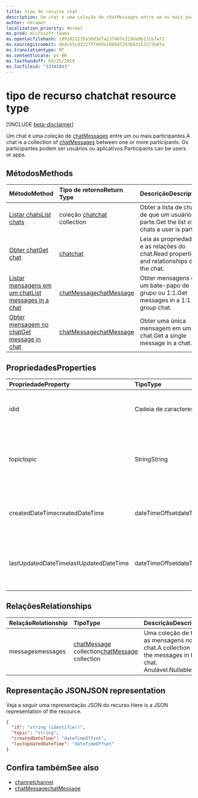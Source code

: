 ```yaml
---
title: tipo de recurso chat
description: Um chat é uma coleção de chatMessages entre um ou mais participantes.
author: nkramer
localization_priority: Normal
ms.prod: microsoft-teams
ms.openlocfilehash: 1091021235a50d3dfa237467e319da9b131b7a72
ms.sourcegitcommit: 4bdcb5cd3227ff009e10868f2936b3153372b87a
ms.translationtype: MT
ms.contentlocale: pt-BR
ms.lasthandoff: 04/25/2019
ms.locfileid: "33301843"
---
```

# <a name="chat-resource-type"></a><span data-ttu-id="0b875-103">tipo de recurso chat</span><span class="sxs-lookup"><span data-stu-id="0b875-103">chat resource type</span></span>

[!INCLUDE [beta-disclaimer](../../includes/beta-disclaimer.md)]

<span data-ttu-id="0b875-104">Um chat é uma coleção de [chatMessages](chatmessage.md) entre um ou mais participantes.</span><span class="sxs-lookup"><span data-stu-id="0b875-104">A chat is a collection of [chatMessages](chatmessage.md) between one or more participants.</span></span> <span data-ttu-id="0b875-105">Os participantes podem ser usuários ou aplicativos.</span><span class="sxs-lookup"><span data-stu-id="0b875-105">Participants can be users or apps.</span></span>

## <a name="methods"></a><span data-ttu-id="0b875-106">Métodos</span><span class="sxs-lookup"><span data-stu-id="0b875-106">Methods</span></span>

|  <span data-ttu-id="0b875-107">Método</span><span class="sxs-lookup"><span data-stu-id="0b875-107">Method</span></span>       |  <span data-ttu-id="0b875-108">Tipo de retorno</span><span class="sxs-lookup"><span data-stu-id="0b875-108">Return Type</span></span>  | <span data-ttu-id="0b875-109">Descrição</span><span class="sxs-lookup"><span data-stu-id="0b875-109">Description</span></span>| 
|:---------------|:--------|:----------|
|[<span data-ttu-id="0b875-110">Listar chats</span><span class="sxs-lookup"><span data-stu-id="0b875-110">List chats</span></span>](../api/chat-list.md) | <span data-ttu-id="0b875-111">coleção [chat](channel.md)</span><span class="sxs-lookup"><span data-stu-id="0b875-111">[chat](channel.md) collection</span></span> | <span data-ttu-id="0b875-112">Obter a lista de chats de que um usuário faz parte.</span><span class="sxs-lookup"><span data-stu-id="0b875-112">Get the list of chats a user is part of.</span></span>|
|[<span data-ttu-id="0b875-113">Obter chat</span><span class="sxs-lookup"><span data-stu-id="0b875-113">Get chat</span></span>](../api/chat-get.md) | [<span data-ttu-id="0b875-114">chat</span><span class="sxs-lookup"><span data-stu-id="0b875-114">chat</span></span>](channel.md) | <span data-ttu-id="0b875-115">Leia as propriedades e as relações do chat.</span><span class="sxs-lookup"><span data-stu-id="0b875-115">Read properties and relationships of the chat.</span></span>|
|[<span data-ttu-id="0b875-116">Listar mensagens em um chat</span><span class="sxs-lookup"><span data-stu-id="0b875-116">List messages in a chat</span></span>](../api/chat-list-messages.md)  | [<span data-ttu-id="0b875-117">chatMessage</span><span class="sxs-lookup"><span data-stu-id="0b875-117">chatMessage</span></span>](../resources/chatmessage.md) | <span data-ttu-id="0b875-118">Obter mensagens em um bate-papo de grupo ou 1:1.</span><span class="sxs-lookup"><span data-stu-id="0b875-118">Get messages in a 1:1 or group chat.</span></span> |
|[<span data-ttu-id="0b875-119">Obter mensagem no chat</span><span class="sxs-lookup"><span data-stu-id="0b875-119">Get message in chat</span></span>](../api/chat-get-message.md)  | [<span data-ttu-id="0b875-120">chatMessage</span><span class="sxs-lookup"><span data-stu-id="0b875-120">chatMessage</span></span>](../resources/chatmessage.md) | <span data-ttu-id="0b875-121">Obter uma única mensagem em um chat.</span><span class="sxs-lookup"><span data-stu-id="0b875-121">Get a single message in a chat.</span></span> |

## <a name="properties"></a><span data-ttu-id="0b875-122">Propriedades</span><span class="sxs-lookup"><span data-stu-id="0b875-122">Properties</span></span>

| <span data-ttu-id="0b875-123">Propriedade</span><span class="sxs-lookup"><span data-stu-id="0b875-123">Property</span></span>     | <span data-ttu-id="0b875-124">Tipo</span><span class="sxs-lookup"><span data-stu-id="0b875-124">Type</span></span>   |<span data-ttu-id="0b875-125">Descrição</span><span class="sxs-lookup"><span data-stu-id="0b875-125">Description</span></span>|
|:---------------|:--------|:----------|
| <span data-ttu-id="0b875-126">id</span><span class="sxs-lookup"><span data-stu-id="0b875-126">id</span></span>| <span data-ttu-id="0b875-127">Cadeia de caracteres</span><span class="sxs-lookup"><span data-stu-id="0b875-127">String</span></span>| <span data-ttu-id="0b875-128">O identificador exclusivo do chat.</span><span class="sxs-lookup"><span data-stu-id="0b875-128">The chat's unique identifier.</span></span> <span data-ttu-id="0b875-129">Somente leitura.</span><span class="sxs-lookup"><span data-stu-id="0b875-129">Read-only.</span></span>|
| <span data-ttu-id="0b875-130">topic</span><span class="sxs-lookup"><span data-stu-id="0b875-130">topic</span></span>| <span data-ttu-id="0b875-131">String</span><span class="sxs-lookup"><span data-stu-id="0b875-131">String</span></span>|  <span data-ttu-id="0b875-132">Opcion Assunto ou tópico do chat.</span><span class="sxs-lookup"><span data-stu-id="0b875-132">(Optional) Subject or topic for the chat.</span></span> <span data-ttu-id="0b875-133">Disponível apenas para bate-papos de grupo.</span><span class="sxs-lookup"><span data-stu-id="0b875-133">Only available for group chats.</span></span>|
| <span data-ttu-id="0b875-134">createdDateTime</span><span class="sxs-lookup"><span data-stu-id="0b875-134">createdDateTime</span></span>| <span data-ttu-id="0b875-135">dateTimeOffset</span><span class="sxs-lookup"><span data-stu-id="0b875-135">dateTimeOffset</span></span>|  <span data-ttu-id="0b875-136">Data e hora em que o chat foi criado.</span><span class="sxs-lookup"><span data-stu-id="0b875-136">Date and time at which the chat was created.</span></span> <span data-ttu-id="0b875-137">Somente leitura.</span><span class="sxs-lookup"><span data-stu-id="0b875-137">Read-only.</span></span>|
| <span data-ttu-id="0b875-138">lastUpdatedDateTime</span><span class="sxs-lookup"><span data-stu-id="0b875-138">lastUpdatedDateTime</span></span>| <span data-ttu-id="0b875-139">dateTimeOffset</span><span class="sxs-lookup"><span data-stu-id="0b875-139">dateTimeOffset</span></span>|  <span data-ttu-id="0b875-140">Data e hora em que o chat foi atualizado.</span><span class="sxs-lookup"><span data-stu-id="0b875-140">Date and time at which the chat was updated.</span></span> <span data-ttu-id="0b875-141">Somente leitura.</span><span class="sxs-lookup"><span data-stu-id="0b875-141">Read-only.</span></span>|

## <a name="relationships"></a><span data-ttu-id="0b875-142">Relações</span><span class="sxs-lookup"><span data-stu-id="0b875-142">Relationships</span></span>
| <span data-ttu-id="0b875-143">Relação</span><span class="sxs-lookup"><span data-stu-id="0b875-143">Relationship</span></span> | <span data-ttu-id="0b875-144">Tipo</span><span class="sxs-lookup"><span data-stu-id="0b875-144">Type</span></span>   |<span data-ttu-id="0b875-145">Descrição</span><span class="sxs-lookup"><span data-stu-id="0b875-145">Description</span></span>|
|:---------------|:--------|:----------|
| <span data-ttu-id="0b875-146">messages</span><span class="sxs-lookup"><span data-stu-id="0b875-146">messages</span></span> | <span data-ttu-id="0b875-147">[chatMessage](chatmessage.md) collection</span><span class="sxs-lookup"><span data-stu-id="0b875-147">[chatMessage](chatmessage.md) collection</span></span> | <span data-ttu-id="0b875-148">Uma coleção de todas as mensagens no chat.</span><span class="sxs-lookup"><span data-stu-id="0b875-148">A collection of all the messages in the chat.</span></span> <span data-ttu-id="0b875-149">Anulável.</span><span class="sxs-lookup"><span data-stu-id="0b875-149">Nullable.</span></span> |

## <a name="json-representation"></a><span data-ttu-id="0b875-150">Representação JSON</span><span class="sxs-lookup"><span data-stu-id="0b875-150">JSON representation</span></span>

<span data-ttu-id="0b875-151">Veja a seguir uma representação JSON do recurso.</span><span class="sxs-lookup"><span data-stu-id="0b875-151">Here is a JSON representation of the resource.</span></span>

<!-- {
  "blockType": "resource",
  "keyProperty": "id",
  "@odata.type": "microsoft.graph.chat"
}-->

```json
{
  "id": "string (identifier)",
  "topic": "string",
  "createdDateTime": "dateTimeOffset",
  "lastUpdatedDateTime": "dateTimeOffset"
}

```

## <a name="see-also"></a><span data-ttu-id="0b875-152">Confira também</span><span class="sxs-lookup"><span data-stu-id="0b875-152">See also</span></span>

- [<span data-ttu-id="0b875-153">channel</span><span class="sxs-lookup"><span data-stu-id="0b875-153">channel</span></span>](channel.md)
- [<span data-ttu-id="0b875-154">chatMessage</span><span class="sxs-lookup"><span data-stu-id="0b875-154">chatMessage</span></span>](chatmessage.md)

<!-- uuid: 8fcb5dbc-d5aa-4681-8e31-b001d5168d79
2015-10-25 14:57:30 UTC -->
<!--
{
  "type": "#page.annotation",
  "description": "chat resource",
  "keywords": "",
  "section": "documentation",
  "tocPath": ""
}
-->
